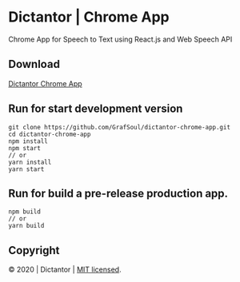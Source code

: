 # Dictantor | Chrome App

Chrome App for Speech to Text using React.js and Web Speech API

## Download

[Dictantor Chrome App](dist/dictantor_app.crx 'Download app')

## Run for start development version

```
git clone https://github.com/GrafSoul/dictantor-chrome-app.git
cd dictantor-chrome-app
npm install
npm start
// or
yarn install
yarn start
```

## Run for build a pre-release production app.

```
npm build
// or
yarn build
```

## Copyright

&#169; 2020 | Dictantor | [MIT licensed].

[mit licensed]: https://github.com/GrafSoul/dictantor-chrome-app/blob/master/LICENSE
